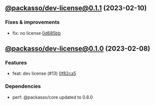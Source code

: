 ## [@packasso/dev-license@0.1.1](https://github.com/qiwi/packasso/compare/2023.2.8-packasso.dev-license.0.1.0-f0...2023.2.10-packasso.dev-license.0.1.1-f0) (2023-02-10)

### Fixes & improvements
* fix: no license [0d685bb](https://github.com/qiwi/packasso/commit/0d685bbab60bbf07e9a365e7490433cbd3d12aa3)

## [@packasso/dev-license@0.1.0](https://github.com/qiwi/packasso/compare/undefined...2023.2.8-packasso.dev-license.0.1.0-f0) (2023-02-08)

### Features
* feat: dev license (#13) [0f82ca5](https://github.com/qiwi/packasso/commit/0f82ca5b27772ab35e823c2e01f25794102675dc)

### Dependencies
* perf: @packasso/core updated to 0.8.0
